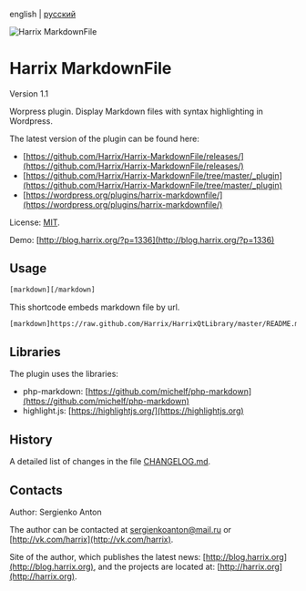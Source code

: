 english | [русский](https://github.com/Harrix/Harrix-MarkdownFile/blob/master/README.ru.md)

![Harrix MarkdownFile](https://rawgithub.com/Harrix/Harrix-MarkdownFile/master/images_github/logo-harrix-markdownfile.svg)

Harrix MarkdownFile
===================

Version 1.1

Worpress plugin. Display Markdown files with syntax highlighting in Wordpress.

The latest version of the plugin can be found here:

 - [https://github.com/Harrix/Harrix-MarkdownFile/releases/](https://github.com/Harrix/Harrix-MarkdownFile/releases/)
 - [https://github.com/Harrix/Harrix-MarkdownFile/tree/master/_plugin](https://github.com/Harrix/Harrix-MarkdownFile/tree/master/_plugin)
 - [https://wordpress.org/plugins/harrix-markdownfile/](https://wordpress.org/plugins/harrix-markdownfile/)

License: [MIT](https://github.com/Harrix/Harrix-MarkdownFile/blob/master/LICENSE).

Demo: [http://blog.harrix.org/?p=1336](http://blog.harrix.org/?p=1336)

Usage
-----

```html
[markdown][/markdown]
```

This shortcode embeds markdown file by url.

```html
[markdown]https://raw.github.com/Harrix/HarrixQtLibrary/master/README.md[/markdown]
```

Libraries
---------

The plugin uses the libraries:
 - php-markdown: [https://github.com/michelf/php-markdown](https://github.com/michelf/php-markdown)
 - highlight.js: [https://highlightjs.org/](https://highlightjs.org)

History
-------

A detailed list of changes in the file [CHANGELOG.md](https://github.com/Harrix/Harrix-MarkdownFile/blob/master/CHANGELOG.md).

Contacts
--------

Author: Sergienko Anton

The author can be contacted at [sergienkoanton@mail.ru](mailto:sergienkoanton@mail.ru) or  [http://vk.com/harrix](http://vk.com/harrix).

Site of the author, which publishes the latest news: [http://blog.harrix.org](http://blog.harrix.org), and the projects are located at: [http://harrix.org](http://harrix.org).